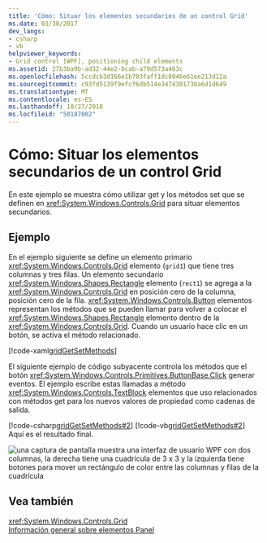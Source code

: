 ```yaml
---
title: 'Cómo: Situar los elementos secundarios de un control Grid'
ms.date: 03/30/2017
dev_langs:
- csharp
- vb
helpviewer_keywords:
- Grid control [WPF], positioning child elements
ms.assetid: 27b3ba9b-ad32-44e2-bcab-a79d573a463c
ms.openlocfilehash: 5ccdcb3d166e1b703faff1dc8046e61ee213d12a
ms.sourcegitcommit: c93fd5139f9efcf6db514e3474301738a6d1d649
ms.translationtype: MT
ms.contentlocale: es-ES
ms.lasthandoff: 10/27/2018
ms.locfileid: "50187002"
---
```

# <a name="how-to-position-the-child-elements-of-a-grid"></a>Cómo: Situar los elementos secundarios de un control Grid
En este ejemplo se muestra cómo utilizar get y los métodos set que se definen en <xref:System.Windows.Controls.Grid> para situar elementos secundarios.  
  
## <a name="example"></a>Ejemplo  
 En el ejemplo siguiente se define un elemento primario <xref:System.Windows.Controls.Grid> elemento (`grid1`) que tiene tres columnas y tres filas. Un elemento secundario <xref:System.Windows.Shapes.Rectangle> elemento (`rect1`) se agrega a la <xref:System.Windows.Controls.Grid> en posición cero de la columna, posición cero de la fila. <xref:System.Windows.Controls.Button> elementos representan los métodos que se pueden llamar para volver a colocar el <xref:System.Windows.Shapes.Rectangle> elemento dentro de la <xref:System.Windows.Controls.Grid>. Cuando un usuario hace clic en un botón, se activa el método relacionado.  
  
 [!code-xaml[gridGetSetMethods](../../../../samples/snippets/csharp/VS_Snippets_Wpf/gridGetSetMethods/CSharp/Window1.xaml)]  
  
 El siguiente ejemplo de código subyacente controla los métodos que el botón <xref:System.Windows.Controls.Primitives.ButtonBase.Click> generar eventos. El ejemplo escribe estas llamadas a método <xref:System.Windows.Controls.TextBlock> elementos que uso relacionados con métodos get para los nuevos valores de propiedad como cadenas de salida.  
  
 [!code-csharp[gridGetSetMethods#2](../../../../samples/snippets/csharp/VS_Snippets_Wpf/gridGetSetMethods/CSharp/Window1.xaml.cs#2)]
 [!code-vb[gridGetSetMethods#2](../../../../samples/snippets/visualbasic/VS_Snippets_Wpf/gridGetSetMethods/VisualBasic/Window1.xaml.vb#2)]  
 Aquí es el resultado final.
 
 ![una captura de pantalla muestra una interfaz de usuario WPF con dos columnas, la derecha tiene una cuadrícula de 3 x 3 y la izquierda tiene botones para mover un rectángulo de color entre las columnas y filas de la cuadrícula](./media/grid-methods-sample.png) 
  
## <a name="see-also"></a>Vea también  
 <xref:System.Windows.Controls.Grid>  
 [Información general sobre elementos Panel](../../../../docs/framework/wpf/controls/panels-overview.md)
